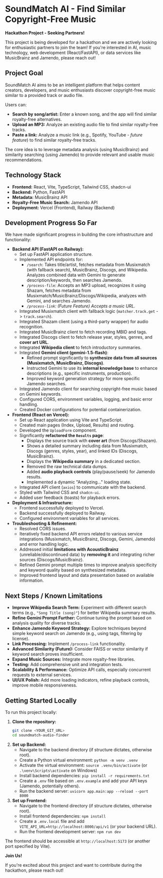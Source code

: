 # SoundMatch AI - Find Similar Copyright-Free Music

**Hackathon Project - Seeking Partners!**

This project is being developed for a hackathon and we are actively looking for enthusiastic partners to join the team! If you're interested in AI, music technology, web development (React/FastAPI), or data services like MusicBrainz and Jamendo, please reach out!

## Project Goal

SoundMatch AI aims to be an intelligent platform that helps content creators, developers, and music enthusiasts discover copyright-free music similar to a provided track or audio file.

Users can:
- **Search by song/artist:** Enter a known song, and the app will find similar royalty-free alternatives.
- **Upload an MP3:** Analyze an existing audio file to find similar royalty-free tracks.
- **Paste a link:** Analyze a music link (e.g., Spotify, YouTube - *future feature*) to find similar royalty-free tracks.

The core idea is to leverage metadata analysis (using MusicBrainz) and similarity searching (using Jamendo) to provide relevant and usable music recommendations.

## Technology Stack

- **Frontend:** React, Vite, TypeScript, Tailwind CSS, shadcn-ui
- **Backend:** Python, FastAPI
- **Metadata:** MusicBrainz API
- **Royalty-Free Music Search:** Jamendo API
- **Deployment:** Vercel (Frontend), Railway (Backend)

## Development Progress So Far

We have made significant progress in building the core infrastructure and functionality:

- **Backend API (FastAPI on Railway):**
    - Set up FastAPI application structure.
    - Implemented API endpoints for:
        - `/search`: Takes title/artist, fetches metadata from Musixmatch (with fallback search), MusicBrainz, Discogs, and Wikipedia. Analyzes combined data with Gemini to generate description/keywords, then searches Jamendo.
        - `/process-file`: Accepts an MP3 upload, recognizes it using Shazam, fetches metadata from Musixmatch/MusicBrainz/Discogs/Wikipedia, analyzes with Gemini, and searches Jamendo.
        - *`/process-link`: (Future Feature) Accepts a music URL.*
    - Integrated Musixmatch client with fallback logic (`matcher.track.get` -> `track.search`).
    - Integrated Shazam client (using a third-party wrapper) for audio recognition.
    - Integrated MusicBrainz client to fetch recording MBID and tags.
    - Integrated Discogs client to fetch release year, styles, genres, and **cover art URL**.
    - Integrated **Wikipedia client** to fetch introductory summaries.
    - Integrated **Gemini client (gemini-1.5-flash)**:
        - Refined prompt significantly to **synthesize data from all sources (Musixmatch, MusicBrainz, Discogs)**.
        - Instructed Gemini to use its **internal knowledge base** to enhance descriptions (e.g., specific instruments, production).
        - Improved keyword generation strategy for more specific Jamendo searches.
    - Integrated Jamendo client for searching copyright-free music based on Gemini keywords.
    - Configured CORS, environment variables, logging, and basic error handling.
    - Created Docker configurations for potential containerization.
- **Frontend (React on Vercel):**
    - Set up React application using Vite and TypeScript.
    - Created main pages (Index, Upload, Results) and routing.
    - Developed the `UploadForm` component.
    - Significantly **refactored the `Results` page**:
        - Displays the source track with **cover art** (from Discogs/Shazam).
        - Shows a detailed summary including data from Musixmatch, Discogs (genres, styles, year), and linked IDs (Discogs, MusicBrainz).
        - Displays the **Wikipedia summary** in a dedicated section.
        - Removed the raw technical data dumps.
        - Added **audio playback controls** (play/pause/seek) for Jamendo results.
        - Implemented a dynamic "Analyzing..." loading state.
    - Integrated API client (`axios`) to communicate with the backend.
    - Styled with Tailwind CSS and `shadcn-ui`.
    - Added user feedback (toasts) for playback errors.
- **Deployment & Infrastructure:**
    - Frontend successfully deployed to Vercel.
    - Backend successfully deployed to Railway.
    - Configured environment variables for all services.
- **Troubleshooting & Refinement:**
    - Resolved CORS issues.
    - Iteratively fixed backend API errors related to various service integrations (Musixmatch, MusicBrainz, Discogs, Gemini, Jamendo) and error handling logic.
    - Addressed initial **limitations with AcousticBrainz** (unreliable/discontinued data) by **removing it** and integrating richer sources (Discogs/MusicBrainz).
    - Refined Gemini prompt multiple times to improve analysis specificity and keyword quality based on synthesized metadata.
    - Improved frontend layout and data presentation based on available information.

## Next Steps / Known Limitations

- **Improve Wikipedia Search Term:** Experiment with different search terms (e.g., `"Song Title (song)"`) for better Wikipedia summary results.
- **Refine Gemini Prompt Further:** Continue tuning the prompt based on analysis quality for diverse tracks.
- **Enhance Jamendo Keyword Strategy:** Explore techniques beyond simple keyword search on Jamendo (e.g., using tags, filtering by license).
- **Link Processing:** Implement `/process-link` functionality.
- **Advanced Similarity (Future):** Consider FAISS or vector similarity if keyword search proves insufficient.
- **Expand Music Sources:** Integrate more royalty-free libraries.
- **Testing:** Add comprehensive unit and integration tests.
- **Scalability & Performance:** Optimize API calls, especially concurrent requests to external services.
- **UI/UX Polish:** Add more loading indicators, refine playback controls, improve mobile responsiveness.

## Getting Started Locally

To run this project locally:

1.  **Clone the repository:**
    ```bash
    git clone <YOUR_GIT_URL>
    cd soundmatch-audio-finder
    ```
2.  **Set up Backend:**
    - Navigate to the backend directory (if structure dictates, otherwise root).
    - Create a Python virtual environment: `python -m venv .venv`
    - Activate the virtual environment: `source .venv/bin/activate` (or `.\venv\Scripts\activate` on Windows)
    - Install backend dependencies: `pip install -r requirements.txt`
    - Create a `.env` file based on `.env.example` and add your API keys (Jamendo, potentially others).
    - Run the backend server: `uvicorn app.main:app --reload --port 8000`
3.  **Set up Frontend:**
    - Navigate to the frontend directory (if structure dictates, otherwise root).
    - Install frontend dependencies: `npm install`
    - Create a `.env.local` file and add `VITE_API_URL=http://localhost:8000/api/v1` (or your backend URL).
    - Run the frontend development server: `npm run dev`

The frontend should be accessible at `http://localhost:5173` (or another port specified by Vite).

**Join Us!**

If you're excited about this project and want to contribute during the hackathon, please reach out!
